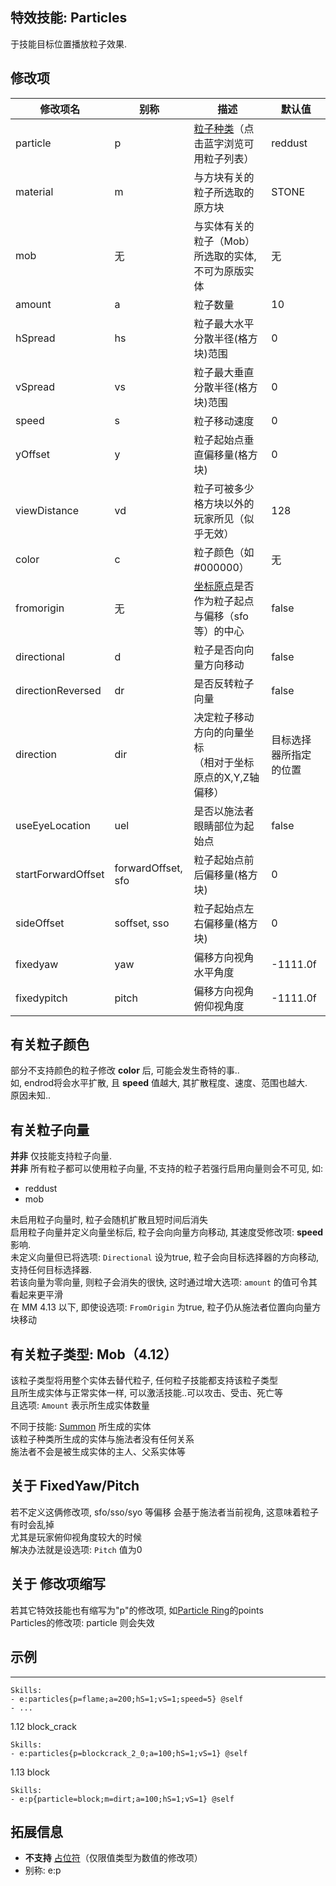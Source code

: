 特效技能: Particles
--------------------------

于技能目标位置播放粒子效果.

修改项
----------

| 修改项名 | 别称    | 描述                                                                                                    | 默认值 |
|-----------|------------|----------------------------------------------------------------------------------------------------------------|---------------|
| particle  | p  | [粒子种类](/技能/粒子列表)（点击蓝字浏览可用粒子列表）  | reddust |
| material | m | 与方块有关的粒子所选取的原方块 | STONE |
| mob | 无 | 与实体有关的粒子（Mob）所选取的实体, 不可为原版实体 | 无 |
| amount | a | 粒子数量 | 10 |
| hSpread | hs  | 粒子最大水平分散半径(格方块)范围 | 0     |
| vSpread | vs  | 粒子最大垂直分散半径(格方块)范围 | 0     |
| speed | s   | 粒子移动速度 | 0 |
| yOffset | y   | 粒子起始点垂直偏移量(格方块) | 0 |
| viewDistance | vd  | 粒子可被多少格方块以外的玩家所见（似乎无效） | 128   |
| color | c | 粒子颜色（如 #000000） | 无 |
| fromorigin | 无 | [坐标原点](/技能/目标选择器/坐标原点)是否作为粒子起点与偏移（sfo等）的中心 | false |
| directional | d | 粒子是否向向量方向移动 | false | 
| directionReversed | dr | 是否反转粒子向量 | false | 
| direction | dir | 决定粒子移动方向的向量坐标<br>（相对于坐标原点的X,Y,Z轴偏移） | 目标选择器所指定的位置 | 
| useEyeLocation | uel | 是否以施法者眼睛部位为起始点 | false |
| startForwardOffset | forwardOffset, sfo | 粒子起始点前后偏移量(格方块) | 0 |
| sideOffset | soffset, sso | 粒子起始点左右偏移量(格方块) | 0 |
| fixedyaw | yaw | 偏移方向视角水平角度 | -1111.0f |
| fixedypitch | pitch | 偏移方向视角俯仰视角度 | -1111.0f |

有关粒子颜色
-------

部分不支持颜色的粒子修改 **color** 后, 可能会发生奇特的事..  
如, endrod将会水平扩散, 且 **speed** 值越大, 其扩散程度、速度、范围也越大.  
原因未知..

有关粒子向量
--------

**并非** 仅技能支持粒子向量.  
**并非** 所有粒子都可以使用粒子向量, 不支持的粒子若强行启用向量则会不可见, 如:  
 
-   reddust
-   mob  

未启用粒子向量时, 粒子会随机扩散且短时间后消失  
启用粒子向量并定义向量坐标后, 粒子会向向量方向移动, 其速度受修改项: **speed** 影响.   
未定义向量但已将选项: `Directional` 设为true, 粒子会向目标选择器的方向移动, 支持任何目标选择器.  
若该向量为零向量, 则粒子会消失的很快, 这时通过增大选项: `amount` 的值可令其看起来更平滑  
在 MM 4.13 以下, 即使设选项: `FromOrigin` 为true, 粒子仍从施法者位置向向量方块移动

有关粒子类型: Mob（4.12）
------------------------

该粒子类型将用整个实体去替代粒子, 任何粒子技能都支持该粒子类型  
且所生成实体与正常实体一样, 可以激活技能..可以攻击、受击、死亡等   
且选项:  `Amount` 表示所生成实体数量  

不同于技能: [Summon](/技能/列表/summon) 所生成的实体  
该粒子种类所生成的实体与施法者没有任何关系  
施法者不会是被生成实体的主人、父系实体等

关于 FixedYaw/Pitch
--------

若不定义这俩修改项, sfo/sso/syo 等偏移 会基于施法者当前视角, 这意味着粒子有时会乱掉  
尤其是玩家俯仰视角度较大的时候  
解决办法就是设选项: `Pitch` 值为0

关于 修改项缩写
-----

若其它特效技能也有缩写为"p"的修改项, 如[Particle Ring](/技能/effects/particlering)的points  
Particles的修改项: particle 则会失效

示例
--------

----
    Skills:
    - e:particles{p=flame;a=200;hS=1;vS=1;speed=5} @self
    - ...
1.12 block_crack

    Skills:
    - e:particles{p=blockcrack_2_0;a=100;hS=1;vS=1} @self

1.13 block

    Skills:
    - e:p{particle=block;m=dirt;a=100;hS=1;vS=1} @self

拓展信息
-------

- **不支持** [占位符](/技能/占位符)（仅限值类型为数值的修改项）
- 别称: e:p
